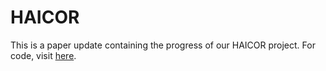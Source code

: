 # HAICOR
This is a paper update containing the progress of our HAICOR project. For code, visit <a href="https://github.com/roryzhengzhang/HAICOR">here</a>.
